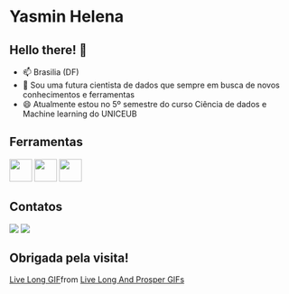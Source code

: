 # Yasmin Helena

## Hello there!  👋

- 📫 Brasilia (DF)
- 🌱 Sou uma futura cientista de dados que sempre em busca de novos conhecimentos e ferramentas
- 😄 Atualmente estou no 5º semestre do curso Ciência de dados e Machine learning do UNICEUB 


## Ferramentas 
<img src="https://cdn.jsdelivr.net/gh/devicons/devicon@latest/icons/python/python-original.svg" width="40" height="40"/> <img src="https://cdn.jsdelivr.net/gh/devicons/devicon@latest/icons/mysql/mysql-original.svg" width="40" height="40"/> <img src="https://cdn.jsdelivr.net/gh/devicons/devicon@latest/icons/rstudio/rstudio-original.svg" width="40" height="40"/> 

## Contatos      
<div>        
<a href = "yasminhelenastar@gmail.com"><img loading="lazy" src="https://img.shields.io/badge/Gmail-D14836?style=for-the-badge&logo=gmail&logoColor=white" target="_blank"></a>
<a href="https://www.linkedin.com/in/yasmin-helena-573265211" target="_blank"><img loading="lazy" src="https://img.shields.io/badge/-LinkedIn-%230077B5?style=for-the-badge&logo=linkedin&logoColor=white" target="_blank"></a>  </div>       

## Obrigada pela visita! 
<div> 
<div class="tenor-gif-embed" data-postid="3558481" data-share-method="host" data-aspect-ratio="2.13734" data-width="100%"><a href="https://tenor.com/view/live-long-and-prosper-sheldon-big-bang-theory-gif-3558481">Live Long GIF</a>from <a href="https://tenor.com/search/live+long+and+prosper-gifs">Live Long And Prosper GIFs</a></div> <script type="text/javascript" async src="https://tenor.com/embed.js"></script>
</div>  
